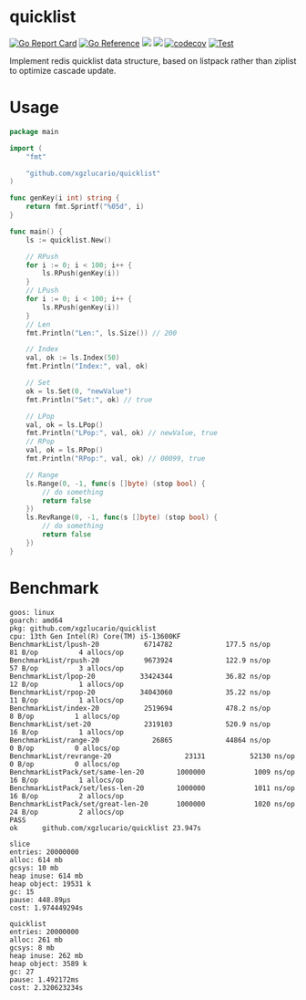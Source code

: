 # quicklist

[![Go Report Card](https://goreportcard.com/badge/github.com/xgzlucario/quicklist)](https://goreportcard.com/report/github.com/xgzlucario/quicklist) [![Go Reference](https://pkg.go.dev/badge/github.com/xgzlucario/quicklist.svg)](https://pkg.go.dev/github.com/xgzlucario/quicklist) ![](https://img.shields.io/badge/go-1.22-orange.svg) ![](https://img.shields.io/github/languages/code-size/xgzlucario/quicklist.svg) [![codecov](https://codecov.io/gh/xgzlucario/GigaCache/graph/badge.svg?token=yC1xELYaM2)](https://codecov.io/gh/xgzlucario/quicklist) [![Test](https://github.com/xgzlucario/quicklist/actions/workflows/go.yml/badge.svg)](https://github.com/xgzlucario/quicklist/actions/workflows/go.yml)

Implement redis quicklist data structure, based on listpack rather than ziplist to optimize cascade update.

# Usage

```go
package main

import (
	"fmt"

	"github.com/xgzlucario/quicklist"
)

func genKey(i int) string {
	return fmt.Sprintf("%05d", i)
}

func main() {
	ls := quicklist.New()

	// RPush
	for i := 0; i < 100; i++ {
		ls.RPush(genKey(i))
	}
	// LPush
	for i := 0; i < 100; i++ {
		ls.RPush(genKey(i))
	}
	// Len
	fmt.Println("Len:", ls.Size()) // 200

	// Index
	val, ok := ls.Index(50)
	fmt.Println("Index:", val, ok)

	// Set
	ok = ls.Set(0, "newValue")
	fmt.Println("Set:", ok) // true

	// LPop
	val, ok = ls.LPop()
	fmt.Println("LPop:", val, ok) // newValue, true
	// RPop
	val, ok = ls.RPop()
	fmt.Println("RPop:", val, ok) // 00099, true

	// Range
	ls.Range(0, -1, func(s []byte) (stop bool) {
		// do something
		return false
	})
	ls.RevRange(0, -1, func(s []byte) (stop bool) {
		// do something
		return false
	})
}
```

# Benchmark

```
goos: linux
goarch: amd64
pkg: github.com/xgzlucario/quicklist
cpu: 13th Gen Intel(R) Core(TM) i5-13600KF
BenchmarkList/lpush-20           6714782             177.5 ns/op            81 B/op          4 allocs/op
BenchmarkList/rpush-20           9673924             122.9 ns/op            57 B/op          3 allocs/op
BenchmarkList/lpop-20           33424344             36.82 ns/op            12 B/op          1 allocs/op
BenchmarkList/rpop-20           34043060             35.22 ns/op            11 B/op          1 allocs/op
BenchmarkList/index-20           2519694             478.2 ns/op             8 B/op          1 allocs/op
BenchmarkList/set-20             2319103             520.9 ns/op            16 B/op          1 allocs/op
BenchmarkList/range-20             26865             44864 ns/op             0 B/op          0 allocs/op
BenchmarkList/revrange-20                  23131           52130 ns/op               0 B/op          0 allocs/op
BenchmarkListPack/set/same-len-20        1000000            1009 ns/op              16 B/op          1 allocs/op
BenchmarkListPack/set/less-len-20        1000000            1011 ns/op              16 B/op          2 allocs/op
BenchmarkListPack/set/great-len-20       1000000            1020 ns/op              24 B/op          2 allocs/op
PASS
ok      github.com/xgzlucario/quicklist 23.947s
```

```
slice
entries: 20000000
alloc: 614 mb
gcsys: 10 mb
heap inuse: 614 mb
heap object: 19531 k
gc: 15
pause: 448.89µs
cost: 1.974449294s

quicklist
entries: 20000000
alloc: 261 mb
gcsys: 8 mb
heap inuse: 262 mb
heap object: 3589 k
gc: 27
pause: 1.492172ms
cost: 2.320623234s
```